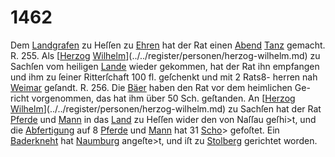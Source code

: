 # 1462

Dem [Landgrafen](../../register/worte/landgrafen.md) zu Heſſen zu [Ehren](../../register/orte/ehren.md) hat der Rat
einen [Abend](../../register/worte/abend.md) [Tanz](../../register/worte/tanz.md) gemacht. R. 255.
Als [[Herzog](../../register/worte/herzog.md) [Wilhelm](../../register/worte/wilhelm.md)](../../register/personen/herzog-wilhelm.md) zu Sachſen vom heiligen [Lande](../../register/worte/lande.md)
wieder gekommen, hat der Rat ihn empfangen und ihm
zu ſeiner Ritterſchaft 100 fl. geſchenkt und mit 2 Rats8-
herren nah [Weimar](../../register/worte/weimar.md) geſandt. R. 256.
Die [Bäer](../../register/worte/bäer.md) haben den Rat vor dem heimlichen Ge-
richt vorgenommen, das hat ihm über 50 Sch. geſtanden.
An [[Herzog](../../register/worte/herzog.md) [Wilhelm](../../register/worte/wilhelm.md)](../../register/personen/herzog-wilhelm.md) zu Sachſen hat der Rat [Pferde](../../register/worte/pferde.md)
und [Mann](../../register/worte/mann.md) in das [Land](../../register/worte/land.md) zu Heſſen wider den von Naſſau
geſhi>t, und die [Abfertigung](../../register/worte/abfertigung.md) auf 8 [Pferde](../../register/worte/pferde.md) und [Mann](../../register/worte/mann.md)
hat 31 [Scho](../../register/worte/scho.md)> gefoſtet.
Ein [Baderkneht](../../register/worte/baderkneht.md) hat [Naumburg](../../register/worte/naumburg.md) angeſte>t, und iſt zu
[Stolberg](../../register/orte/stolberg.md) gerichtet worden.
